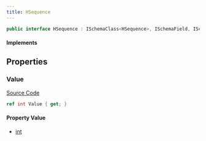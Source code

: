 ```yaml
---
title: HSequence
---
```


```csharp
public interface HSequence : ISchemaClass<HSequence>, ISchemaField, ISchemaClass, INativeHandle
```

#### Implements

## Properties

### Value

[Source Code](https://github.com/swiftly-solution/swiftlys2/blob/beta/managed/src/SwiftlyS2.Generated/Schemas/Interfaces/HSequence.cs#L16)

```csharp
ref int Value { get; }
```

#### Property Value

- [int](https://learn.microsoft.com/dotnet/api/system.int32)


